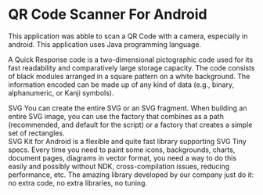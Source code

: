 # QR Code Scanner For Android

This application was abble to scan a QR Code with a camera, especially in android. This application uses Java programming language.

A Quick Response code is a two-dimensional pictographic code used for its fast readability and comparatively large storage capacity. The code consists of black modules arranged in a square pattern on a white background. The information encoded can be made up of any kind of data (e.g., binary, alphanumeric, or Kanji symbols).

SVG
You can create the entire SVG or an SVG fragment. When building an entire SVG image, you can use the factory that combines as a path (recommended, and default for the script) or a factory that creates a simple set of rectangles.<br>
SVG Kit for Android is a flexible and quite fast library supporting SVG Tiny specs.
Every time you need to paint some icons, backgrounds, charts, document pages, diagrams in vector format, you need a way to do this easily and possibly without NDK, cross-compilation issues, reducing performance, etc. The amazing library developed by our company just do it: no extra code, no extra libraries, no tuning.
